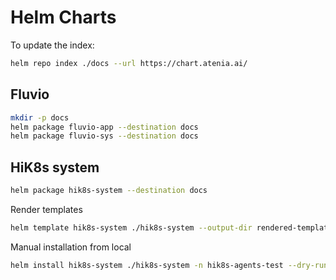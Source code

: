 # Helm Charts

To update the index:

```bash
helm repo index ./docs --url https://chart.atenia.ai/
```

## Fluvio

```bash
mkdir -p docs
helm package fluvio-app --destination docs
helm package fluvio-sys --destination docs
```

## HiK8s system

```bash
helm package hik8s-system --destination docs
```

Render templates

```bash
helm template hik8s-system ./hik8s-system --output-dir rendered-templates -n hik8s-system
```

Manual installation from local

```bash
helm install hik8s-system ./hik8s-system -n hik8s-agents-test --dry-run=client
```
